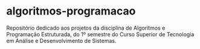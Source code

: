 # algoritmos-programacao
Repositório dedicado aos projetos da disciplina de Algoritmos e Programação Estruturada, do 1º semestre do Curso Superior de Tecnologia em Análise e Desenvolvimento de Sistemas.
